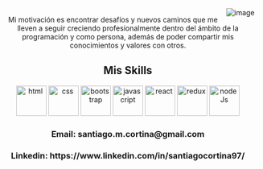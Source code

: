 <div>
  <img align="right" alt="image" src="https://github.com/santicortina-97/santicortina-97/assets/123994247/d4ab384a-07a5-4b60-ab15-2d9e5240f3c5" />
</div>

<p align="center"> Mi motivación es encontrar desafíos y nuevos caminos que me lleven a seguir creciendo profesionalmente dentro del ámbito de la programación y como persona, además de poder compartir mis conocimientos    y valores con otros.</p>


<div align="center">
  <h2> Mis Skills </h2>
  <img width="60" alt="html" src="https://github.com/santicortina-97/santicortina-97/assets/123994247/86e7451f-08a9-49fe-ab70-7782fcf1bda4" />
  <img width="60" alt="css" src="https://github.com/santicortina-97/santicortina-97/assets/123994247/665284d9-16a3-4153-8b8d-70533b6b2ad4" />
  <img width="60" alt="bootstrap" src="https://github.com/santicortina-97/santicortina-97/assets/123994247/2a1b62a0-28c6-48be-97db-6daae502f828" />
  <img width="60" alt="javascript" src="https://github.com/santicortina-97/santicortina-97/assets/123994247/503c34b3-5a1a-405a-b31e-f20414b9b15b" />
  <img width="60" alt="react" src="https://github.com/santicortina-97/santicortina-97/assets/123994247/d7561220-532d-414d-8f10-c675043b3e14" />
  <img width="60" alt="redux" src="https://github.com/santicortina-97/santicortina-97/assets/123994247/97f7bd98-32b1-49b8-94e9-4dae5053299f" />
  <img width="60" alt="nodeJs" src="https://github.com/santicortina-97/santicortina-97/assets/123994247/9684e31d-94bf-4f0b-9d1d-b5380b824c33" />
</div>



<h3 align="center"> Email: santiago.m.cortina@gmail.com</h3>
  
<h3 align="center"> Linkedin: https://www.linkedin.com/in/santiagocortina97/</h3>